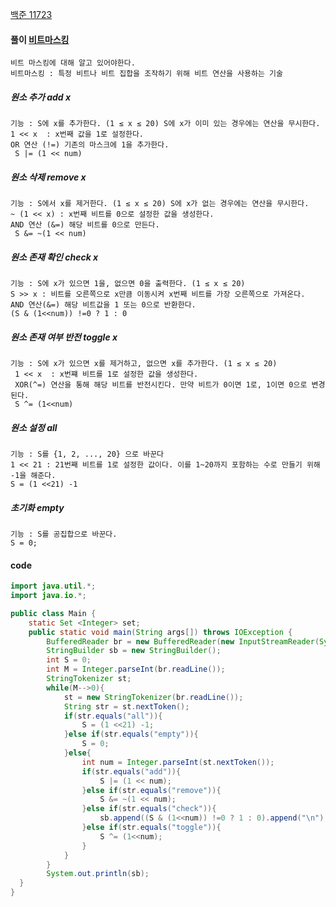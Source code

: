 [백준 11723](https://www.acmicpc.net/submit/11723)

#### 풀이 [비트마스킹](https://myeongju00.tistory.com/30)
    비트 마스킹에 대해 알고 있어야한다. 
    비트마스킹 : 특정 비트나 비트 집합을 조작하기 위해 비트 연산을 사용하는 기술

##### 원소 추가 add x
    기능 : S에 x를 추가한다. (1 ≤ x ≤ 20) S에 x가 이미 있는 경우에는 연산을 무시한다.
    1 << x  : x번째 값을 1로 설정한다.
    OR 연산 (!=) 기존의 마스크에 1을 추가한다.
     S |= (1 << num)
##### 원소 삭제 remove x
    기능 : S에서 x를 제거한다. (1 ≤ x ≤ 20) S에 x가 없는 경우에는 연산을 무시한다.
    ~ (1 << x) : x번째 비트를 0으로 설정한 값을 생성한다.
    AND 연산 (&=) 해당 비트를 0으로 만든다.
     S &= ~(1 << num)
##### 원소 존재 확인 check x
    기능 : S에 x가 있으면 1을, 없으면 0을 출력한다. (1 ≤ x ≤ 20)
    S >> x : 비트를 오른쪽으로 x만큼 이동시켜 x번째 비트를 가장 오른쪽으로 가져온다.
    AND 연산(&=) 해당 비트값을 1 또는 0으로 반환한다.
    (S & (1<<num)) !=0 ? 1 : 0
##### 원소 존재 여부 반전 toggle x
    기능 : S에 x가 있으면 x를 제거하고, 없으면 x를 추가한다. (1 ≤ x ≤ 20)
     1 << x  : x번쨰 비트를 1로 설정한 값을 생성한다.
     XOR(^=) 연산을 통해 해당 비트를 반전시킨다. 만약 비트가 0이면 1로, 1이면 0으로 변경된다.
     S ^= (1<<num)
 ##### 원소 설정 all
    기능 : S를 {1, 2, ..., 20} 으로 바꾼다
    1 << 21 : 21번째 비트를 1로 설정한 값이다. 이를 1~20까지 포함하는 수로 만들기 위해 -1을 해준다.
    S = (1 <<21) -1
 ##### 초기화 empty
    기능 : S를 공집합으로 바꾼다.
    S = 0;
    
#### code

```java
import java.util.*;
import java.io.*;

public class Main {
    static Set <Integer> set;
    public static void main(String args[]) throws IOException {
        BufferedReader br = new BufferedReader(new InputStreamReader(System.in));
        StringBuilder sb = new StringBuilder();
        int S = 0;
        int M = Integer.parseInt(br.readLine());
        StringTokenizer st;
        while(M-->0){
            st = new StringTokenizer(br.readLine());
            String str = st.nextToken();
            if(str.equals("all")){
                S = (1 <<21) -1;
            }else if(str.equals("empty")){
                S = 0;
            }else{
                int num = Integer.parseInt(st.nextToken());
                if(str.equals("add")){
                    S |= (1 << num);
                }else if(str.equals("remove")){
                    S &= ~(1 << num);
                }else if(str.equals("check")){
                    sb.append((S & (1<<num)) !=0 ? 1 : 0).append("\n");
                }else if(str.equals("toggle")){
                    S ^= (1<<num);
                }
            }
        }
        System.out.println(sb);
  }
}
```
